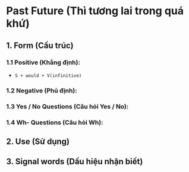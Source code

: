 # Past Future (Thì tương lai trong quá khứ)

## 1. Form (Cấu trúc)

### 1.1 Positive (Khằng định):
- `S + would + V(infinitive)`

### 1.2 Negative (Phủ định):

### 1.3 Yes / No Questions (Câu hỏi Yes / No):

### 1.4 Wh- Questions (Câu hỏi Wh):

## 2. Use (Sử dụng)

## 3. Signal words (Dấu hiệu nhận biết)
